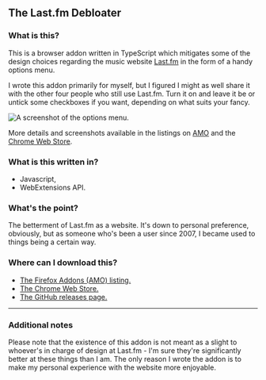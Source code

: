 ## The Last.fm Debloater

### What is this?

This is a browser addon written in TypeScript which mitigates some of the design choices regarding the music website [Last.fm](https://www.last.fm/) in the form of a handy options menu.

I wrote this addon primarily for myself, but I figured I might as well share it with the other four people who still use Last.fm. Turn it on and leave it be or untick some checkboxes if you want, depending on what suits your fancy.

![A screenshot of the options menu.](https://addons.mozilla.org/user-media/previews/full/282/282261.png)

More details and screenshots available in the listings on [AMO](https://addons.mozilla.org/en-US/firefox/addon/the-last-fm-debloater/) and the [Chrome Web Store](https://chromewebstore.google.com/detail/the-lastfm-debloater/fnjabddhcmfpphneajnckngdehgbclif).

### What is this written in?

- Javascript,
- WebExtensions API.

### What's the point?

The betterment of Last.fm as a website. It's down to personal preference, obviously, but as someone who's been a user since 2007, I became used to things being a certain way.

### Where can I download this?

- [The Firefox Addons (AMO) listing.](https://addons.mozilla.org/en-US/firefox/addon/the-last-fm-debloater/)
- [The Chrome Web Store.](https://chromewebstore.google.com/detail/the-lastfm-debloater/fnjabddhcmfpphneajnckngdehgbclif)
- [The GitHub releases page.](https://github.com/54ac/lastfm-debloater/releases)

---

### Additional notes

Please note that the existence of this addon is not meant as a slight to whoever's in charge of design at Last.fm - I'm sure they're significantly better at these things than I am. The only reason I wrote the addon is to make my personal experience with the website more enjoyable.
